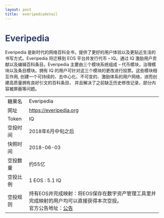 ```yaml
---
layout: post
title:  everipediadetail
---
```


<h1 style="color: #2F416A">Everipedia</h1>
<p>
Everipedia 是新时代的网络百科全书，提供了更好的用户体验以及更贴近生活的书写方式。Everipedia 将迁移到 EOS 平台并发行代币 – IQ。通过 IQ 激励用户贡献以及编辑百科条目。Everipedia 主要由三个模块系统组成 – 代币模块，治理模块以及条目模块。拥有 IQ 的用户可针对这三个模块的更改进行投票。这些模块相互作用, 创建一个可持续的、去中心化、不可变的、激励体系的用户网络，进而创建高质量拥有良好引文的百科条目， 并且解决了之前缺乏历史修改记录，部分内容被屏蔽等问题。</p>

<table class="center">
  <tbody>
    <tr>
        <td class="tablehalf">糖果名</td>
        <td class="tablehalf">Everipedia</td>
    </tr>
    <tr>
        <td>网址</td>
        <td><a href="https://everipedia.org" target="_blank">https://everipedia.org</a></td>
    </tr>
    <tr>
        <td>Token</td>
        <td>IQ</td>
    </tr>
    <tr>
        <td>空投时间</td>
        <td>2018年6月中旬之后</td>
    </tr>
    <tr>
        <td>快照时间</td>
        <td>2018-06-03</td>
    </tr>
    <tr>
        <td>空投数量</td>
        <td>约55亿</td>
    </tr>
    <tr>
        <td>空投比例</td>
        <td>1 EOS : 5.1 IQ</td>
    </tr>
    <tr>
        <td>空投规则</td>
     <td>
持有EOS并完成映射：将EOS保存在数字资产管理工具里并完成映射的用户均可以直接获得本次空投。<br/>
官方公告地址：<a href = "https://www.facebook.com/everipedia/posts/894356810768395" target="_blank">公告</a>
</td>
    </tr>
  </tbody>
</table>

